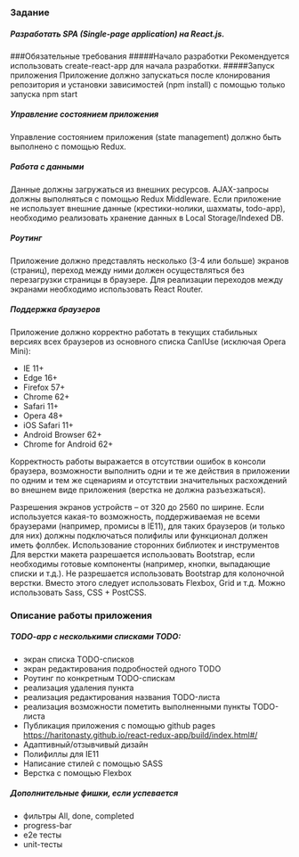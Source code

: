 ### Задание
##### Разработать SPA (Single-page application) на React.js.
###Обязательные требования
#####Начало разработки
Рекомендуется использовать create-react-app для начала разработки.
#####Запуск приложения
Приложение должно запускаться после клонирования репозитория и установки
зависимостей (npm install) с помощью только запуска npm start
##### Управление состоянием приложения
Управление состоянием приложения (state management) должно быть выполнено с
помощью Redux.
##### Работа с данными
Данные должны загружаться из внешних ресурсов. AJAX-запросы должны
выполняться с помощью Redux Middleware. Если приложение не использует внешние
данные (крестики-нолики, шахматы, todo-app), необходимо реализовать хранение
данных в Local Storage/Indexed DB.
##### Роутинг
Приложение должно представлять несколько (3-4 или больше) экранов (страниц),
переход между ними должен осуществляться без перезагрузки страницы в браузере.
Для реализации переходов между экранами необходимо использовать React Router.
##### Поддержка браузеров
Приложение должно корректно работать в текущих стабильных версиях всех
браузеров из основного списка CanIUse (исключая Opera Mini):
- IE 11+
- Edge 16+
- Firefox 57+
- Chrome 62+
- Safari 11+
- Opera 48+
- iOS Safari 11+
- Android Browser 62+
- Chrome for Android 62+

Корректность работы выражается в отсутствии ошибок в консоли браузера,
возможности выполнить одни и те же действия в приложении по одним и тем же
сценариям и отсутствии значительных расхождений во внешнем виде приложения
(верстка не должна разъезжаться).

Разрешения экранов устройств – от 320 до 2560 по ширине.
Если используется какая-то возможность, поддерживаемая не всеми браузерами
(например, промисы в IE11), для таких браузеров (и только для них) должны
подключаться полифилы или функционал должен иметь фоллбек.
Использование сторонних библиотек и инструментов
Для верстки макета разрешается использовать Bootstrap, если необходимы готовые
компоненты (например, кнопки, выпадающие списки и т.д.). Не разрешается
использовать Bootstrap для колоночной верстки. Вместо этого следует использовать
Flexbox, Grid и т.д.
Можно использовать Sass, CSS + PostCSS.

### Описание работы приложения
##### TODO-app с несколькими списками TODO:
- экран списка TODO-списков
- экран редактирования подробностей одного TODO
- Роутинг по конкретным TODO-спискам
- реализация удаления пункта
- реализация редактирования названия TODO-листа
- реализация возможности пометить выполненными пункты TODO-листа
- Публикация приложения с помощью github pages
   https://haritonasty.github.io/react-redux-app/build/index.html#/
- Адаптивный/отзывчивый дизайн
- Полифиллы для IE11
- Написание стилей с помощью SASS
- Верстка с помощью Flexbox


##### Дополнительные фишки, если успевается

- фильтры All, done, completed
- progress-bar 
- e2e тесты
- unit-тесты



